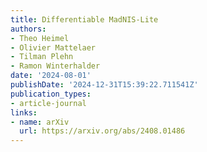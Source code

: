 ```yaml
---
title: Differentiable MadNIS-Lite
authors:
- Theo Heimel
- Olivier Mattelaer
- Tilman Plehn
- Ramon Winterhalder
date: '2024-08-01'
publishDate: '2024-12-31T15:39:22.711541Z'
publication_types:
- article-journal
links:
- name: arXiv
  url: https://arxiv.org/abs/2408.01486
---
```

